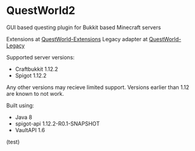 # QuestWorld2
GUI based questing plugin for Bukkit based Minecraft servers

Extensions at [QuestWorld-Extensions](https://github.com/ezeiger92/QuestWorld-Extensions)
Legacy adapter at [QuestWorld-Legacy](https://github.com/ezeiger92/QuestWorld-Legacy)

Supported server versions:
- Craftbukkit 1.12.2
- Spigot 1.12.2

Any other versions may recieve limited support. Versions earlier than 1.12 are known to not work.

Built using:
- Java 8
- spigot-api 1.12.2-R0.1-SNAPSHOT
- VaultAPI 1.6

(test)
